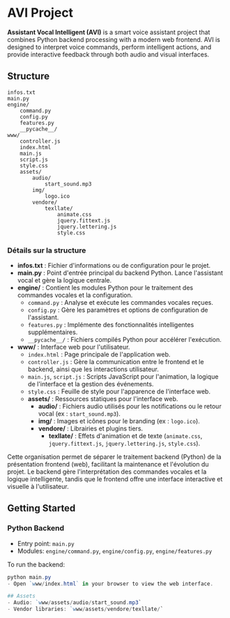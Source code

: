 # AVI Project
**Assistant Vocal Intelligent (AVI)** is a smart voice assistant project that combines Python backend processing with a modern web frontend. AVI is designed to interpret voice commands, perform intelligent actions, and provide interactive feedback through both audio and visual interfaces.

## Structure
```
infos.txt
main.py
engine/
    command.py
    config.py
    features.py
    __pycache__/
www/
    controller.js
    index.html
    main.js
    script.js
    style.css
    assets/
        audio/
            start_sound.mp3
        img/
            logo.ico
        vendore/
            texllate/
                animate.css
                jquery.fittext.js
                jquery.lettering.js
                style.css
```
### Détails sur la structure

- **infos.txt** : Fichier d'informations ou de configuration pour le projet.
- **main.py** : Point d'entrée principal du backend Python. Lance l'assistant vocal et gère la logique centrale.
- **engine/** : Contient les modules Python pour le traitement des commandes vocales et la configuration.
    - `command.py` : Analyse et exécute les commandes vocales reçues.
    - `config.py` : Gère les paramètres et options de configuration de l'assistant.
    - `features.py` : Implémente des fonctionnalités intelligentes supplémentaires.
    - `__pycache__/` : Fichiers compilés Python pour accélérer l'exécution.
- **www/** : Interface web pour l'utilisateur.
    - `index.html` : Page principale de l'application web.
    - `controller.js` : Gère la communication entre le frontend et le backend, ainsi que les interactions utilisateur.
    - `main.js`, `script.js` : Scripts JavaScript pour l'animation, la logique de l'interface et la gestion des événements.
    - `style.css` : Feuille de style pour l'apparence de l'interface web.
    - **assets/** : Ressources statiques pour l'interface web.
        - **audio/** : Fichiers audio utilisés pour les notifications ou le retour vocal (ex : `start_sound.mp3`).
        - **img/** : Images et icônes pour le branding (ex : `logo.ico`).
        - **vendore/** : Librairies et plugins tiers.
            - **texllate/** : Effets d'animation et de texte (`animate.css`, `jquery.fittext.js`, `jquery.lettering.js`, `style.css`).

Cette organisation permet de séparer le traitement backend (Python) de la présentation frontend (web), facilitant la maintenance et l'évolution du projet. Le backend gère l'interprétation des commandes vocales et la logique intelligente, tandis que le frontend offre une interface interactive et visuelle à l'utilisateur.

## Getting Started

### Python Backend
- Entry point: `main.py`
- Modules: `engine/command.py`, `engine/config.py`, `engine/features.py`

To run the backend:

```powershell
python main.py
- Open `www/index.html` in your browser to view the web interface.

## Assets
- Audio: `www/assets/audio/start_sound.mp3`
- Vendor libraries: `www/assets/vendore/texllate/`


